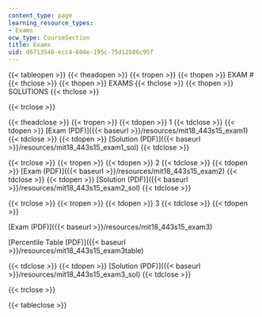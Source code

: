 ```yaml
---
content_type: page
learning_resource_types:
- Exams
ocw_type: CourseSection
title: Exams
uid: d6713546-ecc4-604e-195c-75d12b86c95f
---
```


{{< tableopen >}}
{{< theadopen >}}
{{< tropen >}}
{{< thopen >}}
EXAM #
{{< thclose >}}
{{< thopen >}}
EXAMS
{{< thclose >}}
{{< thopen >}}
SOLUTIONS
{{< thclose >}}

{{< trclose >}}

{{< theadclose >}}
{{< tropen >}}
{{< tdopen >}}
1
{{< tdclose >}}
{{< tdopen >}}
[Exam (PDF)]({{< baseurl >}}/resources/mit18_443s15_exam1)
{{< tdclose >}}
{{< tdopen >}}
[Solution (PDF)]({{< baseurl >}}/resources/mit18_443s15_exam1_sol)
{{< tdclose >}}

{{< trclose >}}
{{< tropen >}}
{{< tdopen >}}
2
{{< tdclose >}}
{{< tdopen >}}
[Exam (PDF)]({{< baseurl >}}/resources/mit18_443s15_exam2)
{{< tdclose >}}
{{< tdopen >}}
[Solution (PDF)]({{< baseurl >}}/resources/mit18_443s15_exam2_sol)
{{< tdclose >}}

{{< trclose >}}
{{< tropen >}}
{{< tdopen >}}
3
{{< tdclose >}}
{{< tdopen >}}


[Exam (PDF)]({{< baseurl >}}/resources/mit18_443s15_exam3)

[Percentile Table (PDF)]({{< baseurl >}}/resources/mit18_443s15_exam3table)


{{< tdclose >}}
{{< tdopen >}}
[Solution (PDF)]({{< baseurl >}}/resources/mit18_443s15_exam3_sol)
{{< tdclose >}}

{{< trclose >}}

{{< tableclose >}}